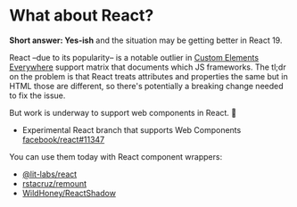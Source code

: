 # What about React?

**Short answer: Yes-ish** and the situation may be getting better in React 19.

React –due to its popularity– is a notable outlier in [Custom Elements Everywhere](https://custom-elements-everywhere.com/) support matrix that documents which JS frameworks. The tl;dr on the problem is that React treats attributes and properties the same but in HTML those are different, so there's potentially a breaking change needed to fix the issue.

But work is underway to support web components in React. 🙌

- Experimental React branch that supports Web Components [facebook/react#11347](https://github.com/facebook/react/issues/11347#issuecomment-988970952)

You can use them today with React component wrappers:

- [@lit-labs/react](https://www.npmjs.com/package/@lit-labs/react)
- [rstacruz/remount](https://github.com/rstacruz/remount)
- [WildHoney/ReactShadow](https://github.com/Wildhoney/ReactShadow)
